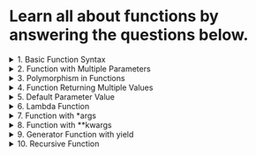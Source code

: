 # Learn all about functions by answering the questions below.


<details>
<summary>
1. Basic Function Syntax
</summary>
Problem: Write a function to calculate and return the square of a number.
</details>


<details>
<summary>
2. Function with Multiple Parameters
</summary>
Problem: Create a function that takes two numbers as parameters and returns their sum.
</details>


<details>
<summary>
3. Polymorphism in Functions
</summary>
Problem: Write a function multiply that multiplies two numbers and and returns their answer.
</details>


<details>
<summary>
4. Function Returning Multiple Values
</summary>
Problem: Create a function that returns both the area and circumference of a circle given its radius.
</details>


<details>
<summary>
5. Default Parameter Value
</summary>
Problem: Write a function that greets a user. If no name is provided, it should greet with a default name.
</details>


<details>
<summary>
6. Lambda Function
</summary>
Problem: Create a lambda function to compute the cube of a number.
</details>


<details>
<summary>
7. Function with *args
</summary>
Problem: Write a function that takes variable number of arguments and returns their sum.
</details>


<details>
<summary>
8. Function with **kwargs
</summary>
Problem: Create a function that accepts any number of keyword arguments and prints them in the format key: value.
</details>


<details>
<summary>
9. Generator Function with yield
</summary>
Problem: Write a generator function that yields even numbers up to a specified limit.
</details>


<details>
<summary>
10. Recursive Function
</summary>
Problem: Create a recursive function to calculate the factorial of a number.
</details>

